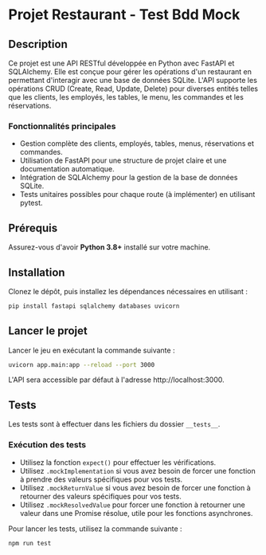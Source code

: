# Projet Restaurant - Test Bdd Mock

## Description

Ce projet est une API RESTful développée en Python avec FastAPI et SQLAlchemy. Elle est conçue pour gérer les opérations d'un restaurant en permettant d'interagir avec une base de données SQLite. L'API supporte les opérations CRUD (Create, Read, Update, Delete) pour diverses entités telles que les clients, les employés, les tables, le menu, les commandes et les réservations.

### Fonctionnalités principales

- Gestion complète des clients, employés, tables, menus, réservations et commandes.
- Utilisation de FastAPI pour une structure de projet claire et une documentation automatique.
- Intégration de SQLAlchemy pour la gestion de la base de données SQLite.
- Tests unitaires possibles pour chaque route (à implémenter) en utilisant pytest.

## Prérequis

Assurez-vous d'avoir **Python 3.8+** installé sur votre machine.

## Installation

Clonez le dépôt, puis installez les dépendances nécessaires en utilisant :

```bash
pip install fastapi sqlalchemy databases uvicorn
```

## Lancer le projet

Lancer le jeu en exécutant la commande suivante :

```bash
uvicorn app.main:app --reload --port 3000
```

L'API sera accessible par défaut à l'adresse http://localhost:3000.

## Tests

Les tests sont à effectuer dans les fichiers du dossier `__tests__`.

### Exécution des tests

- Utilisez la fonction `expect()` pour effectuer les vérifications.
- Utilisez `.mockImplementation` si vous avez besoin de forcer une fonction à prendre des valeurs spécifiques pour vos tests.
- Utilisez `.mockReturnValue` si vous avez besoin de forcer une fonction à retourner des valeurs spécifiques pour vos tests.
- Utilisez `.mockResolvedValue` pour forcer une fonction à retourner une valeur dans une Promise résolue, utile pour les fonctions asynchrones.

Pour lancer les tests, utilisez la commande suivante :

```bash
npm run test
```
